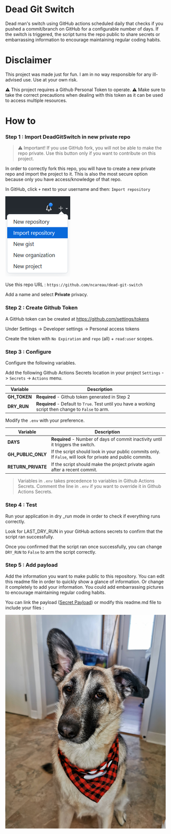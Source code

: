 Dead Git Switch
===

Dead man's switch using GitHub actions scheduled daily that checks if you pushed a commit/branch on GitHub for a configurable number of days. If the switch is triggered, the script turns the repo public to share secrets or embarrassing information to encourage maintaining regular coding habits.

# Disclaimer

This project was made just for fun. I am in no way responsible for any ill-advised use. Use at your own risk.

⚠ This project requires a Github Personal Token to operate. ⚠ Make sure to take the correct precautions when dealing with this token as it can be used to access multiple resources.

# How to

### Step 1 : Import DeadGitSwitch in new private repo

> ⚠ Important! If you use GitHub fork, you will not be able to make the repo private. Use this button only if you want to contribute on this project.

In order to correctly fork this repo, you will have to create a new private repo and import the project to it. This is also the most secure option because only you have access/knowledge of that repo. 

In GitHub, click `+` next to your username and then: `Import repository`

![GithubImport](img/github-import.png)

Use this repo URL : `https://github.com/ncareau/dead-git-switch`

Add a name and select **Private** privacy.

### Step 2 : Create Github Token

A GitHub token can be created at https://github.com/settings/tokens

Under Settings -> Developer settings -> Personal access tokens

Create the token with `No Expiration` and `repo` (all) + `read:user` scopes.

### Step 3 : Configure

Configure the following variables.

Add the following Github Actions Secrets location in your project `Settings` -> `Secrets` -> `Actions` menu.

| Variable     | Description |
| ----------- | ----------- |
| **GH_TOKEN**      | **Required** - Github token generated in Step 2 |
| **DRY_RUN** | **Required** - Default to `True`. Test until you have a working script then change to `False` to arm. |

Modify the `.env` with your preference. 

| Variable     | Description |
| ----------- | ----------- |
| **DAYS**   | **Required** - Number of days of commit inactivity until it triggers the switch. |
| **GH_PUBLIC_ONLY**   | If the script should look in your public commits only. If `False`, will look for private and public commits. |
| **RETURN_PRIVATE**   | If the script should make the project private again after a recent commit. |

> Variables in `.env` takes precedence to variables in Github Actions Secrets. Comment the line in `.env` if you want to override it in Github Actions Secrets.

### Step 4 : Test 

Run your application in dry _run mode in order to check if everything runs correctly.

Look for LAST_DRY_RUN in your GitHub actions secrets to confirm that the script ran successfully. 

Once you confirmed that the script ran once successfully, you can change `DRY_RUN` to `False` to arm the script correctly. 

### Step 5 : Add payload
    
Add the information you want to make public to this repository. You can edit this readme file in order to quickly show a glance of information. Or change it completely to add your information. You could add embarrassing pictures to encourage maintaining regular coding habits.

You can link the payload ([Secret Payload](img/secret_payload.jpg)) or modify this readme.md file to include your files :

![Luna](img/secret_payload.jpg)
